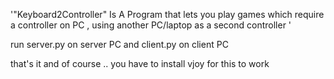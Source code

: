   '"Keyboard2Controller" Is A Program that lets you play games which require a controller on PC  , using another PC/laptop  as a second controller '

run server.py on server PC
and client.py on client PC

that's it 
and of course .. you have to install vjoy for this to work 
